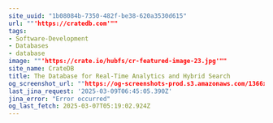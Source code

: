 ```yaml
---
site_uuid: "1b08084b-7350-482f-be38-620a3530d615"
url: ""'https://cratedb.com'""
tags:
- Software-Development
- Databases
- database
image: ""'https://crate.io/hubfs/cr-featured-image-23.jpg'""
site_name: CrateDB
title: The Database for Real-Time Analytics and Hybrid Search
og_screenshot_url: ""https://og-screenshots-prod.s3.amazonaws.com/1366x768/80/false/d267c407ebe8b02462c66dc625810882c1d58d3dc31b185f0927fbfe4b949691.jpeg""
last_jina_request: '2025-03-09T06:45:05.390Z'
jina_error: "Error occurred"
og_last_fetch: 2025-03-07T05:19:02.924Z
---
```



